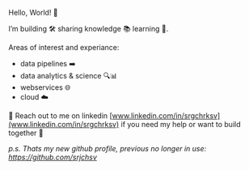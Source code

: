 Hello, World! 👋

I’m building 🛠️ sharing knowledge 📚 learning 🧠.

Areas of interest and experiance:
- data pipelines ➡️
- data analytics & science 🔍📊 
- webservices 🌐
- cloud ☁️

📩 Reach out to me on linkedin [www.linkedin.com/in/srgchrksv](www.linkedin.com/in/srgchrksv) if you need my help or want to build together 📩


*p.s. Thats my new github profile, previous no longer in use: https://github.com/srjchsv*
<!--
**srgchrksv/srgchrksv** is a ✨ _special_ ✨ repository because its `README.md` (this file) appears on your GitHub profile.

Here are some ideas to get you started:

- 🔭 I’m currently working on ...
- 🌱 I’m currently learning ...
- 👯 I’m looking to collaborate on ...
- 🤔 I’m looking for help with ...
- 💬 Ask me about ...
- 📫 How to reach me: ...
- 😄 Pronouns: ...
- ⚡ Fun fact: ...
-->
